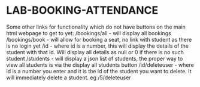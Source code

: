 # LAB-BOOKING-ATTENDANCE

Some other links for functionality which do not have buttons on the main html webpage to get to yet:
/bookings/all - will display all bookings
/bookings/book - will allow for booking a seat, no link with student as there is no login yet
/id - where id is a number, this will display the details of the student with that id. Will display all details as null or 0 if there is no such student
/students - will display a json list of students, the proper way to view all students is via the display all students button
/id/deleteuser - where id is a number you enter and it is the id of the student you want to delete. It will immediately delete a student. eg /5/deleteuser
